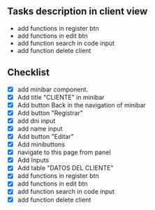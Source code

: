 ## Tasks description in client view

- add functions in  register btn
- add functions in edit btn
- add function search in code input
- add function delete client


## Checklist

-  [x] add minibar component.
-  [x] Add title "CLIENTE" in minibar
-  [x] Add button Back in the navigation of minibar
-  [x] Add button "Registrar"
-  [X] add dni input
-  [X] add name input
-  [x] Add button "Editar"
-  [x] Add minibuttons 
-  [x] navigate to this page from panel
-  [X] Add Inputs
-  [X] Add table "DATOS DEL CLIENTE"
-  [X] add functions in  register btn
-  [X] add functions in edit btn
-  [X] add function search in code input
-  [X] add function delete client
